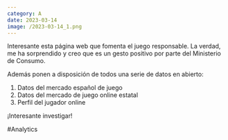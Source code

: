 ```yaml
--- 
category: A 
date: 2023-03-14 
image: /2023-03-14_1.png 
--- 
```


Interesante esta página web que fomenta el juego responsable. La verdad, me ha sorprendido y creo que es un gesto positivo por parte del Ministerio de Consumo. 

Además ponen a disposición de todos una serie de datos en abierto:

1) Datos del mercado español de juego
2) Datos del mercado de juego online estatal
3) Perfil del jugador online

¡Interesante investigar!

#Analytics